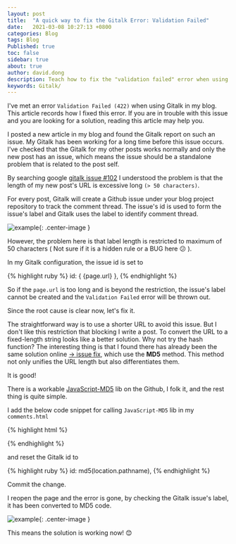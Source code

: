 ```yaml
---
layout: post
title:  "A quick way to fix the Gitalk Error: Validation Failed"
date:   2021-03-08 10:27:13 +0800
categories: Blog
tags: Blog 
Published: true
toc: false
sidebar: true
about: true
author: david.dong
description: Teach how to fix the "validation failed" error when using Gitalk.
keywords: Gitalk/
---
```

I've met an error `Validation Failed (422)` when using Gitalk in my blog. This article records how I fixed this error. If you are in trouble with this issue and you are looking for a solution, reading this article may help you. 

I posted a new article in my blog and found the Gitalk report on such an issue. My Gitalk has been working for a long time before this issue occurs. I've checked that the Gitalk for my other posts works normally and only the new post has an issue, which means the issue should be a standalone problem that is related to the post self. 

By searching google [gitalk issue #102](https://github.com/gitalk/gitalk/issues/102) I understood the problem is that the length of my new post's URL is excessive long `(> 50 characters)`. 

For every post, Gitalk will create a Github issue under your blog project repository to track the comment thread. The issue's id is used to form the issue's label and Gitalk uses the label to identify comment thread. 

![example]({{site.cdn_baseurl}}/assets/image/web-gitalk-fix-01.PNG "example"){: .center-image }

However, the problem here is that label length is restricted to maximum of 50 characters ( Not sure if it is a hidden rule or a BUG here 😕 ).

In my Gitalk configuration, the issue id is set to 

{% highlight ruby %}
id: { {page.url} },
{% endhighlight %}

So if the `page.url` is too long and is beyond the restriction, the issue's label cannot be created and the `Validation Failed` error will be thrown out.

Since the root cause is clear now, let's fix it.    <br> 

The straightforward way is to use a shorter URL to avoid this issue. But I don't like this restriction that blocking I write a post. To convert the URL to a fixed-length string looks like a better solution. Why not try the hash function? The interesting thing is that I found there has already been the same solution online [-> issue fix](https://blog.csdn.net/death05/article/details/83618887), which use the **MD5** method. This method not only unifies the URL length but also differentiates them.

It is good! 

There is a workable [JavaScript-MD5](https://github.com/blueimp/JavaScript-MD5) lib on the Github, I folk it, and the rest thing is quite simple.

I add the below code snippet for calling `JavaScript-MD5` lib in my `comments.html` 

{% highlight html %}
<script type="text/javascript" src="{{site.cdn_baseurl}}/assets/js/md5.min.js"></script>
{% endhighlight %}

and reset the Gitalk id to 

{% highlight ruby %}
id: md5(location.pathname),
{% endhighlight %}

Commit the change. 

I reopen the page and the error is gone, by checking the Gitalk issue's label, it has been converted to MD5 code. 

![example]({{site.cdn_baseurl}}/assets/image/web-gitalk-fix-02.PNG "example"){: .center-image }

This means the solution is working now! 😊



 
